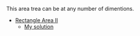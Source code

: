 
This area trea can be at any number of dimentions.

- [Rectangle Area II](https://leetcode.com/problems/rectangle-area-ii/description/)
    - [My solution](https://leetcode.com/problems/rectangle-area-ii/solutions/6705582/n-dimentional-tree-by-kamanashisroy-setg)
